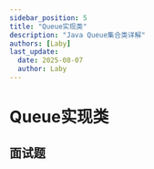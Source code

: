 ```yaml
---
sidebar_position: 5
title: "Queue实现类"
description: "Java Queue集合类详解"
authors: [Laby]
last_update:
  date: 2025-08-07
  author: Laby
---
```


# Queue实现类

## 面试题 